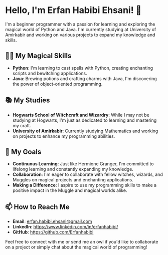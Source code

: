 # Hello, I'm Erfan Habibi Ehsani! 👋

I'm a beginner programmer with a passion for learning and exploring the magical world of Python and Java. I'm currently studying at University of Amirkabir and working on various projects to expand my knowledge and skills.

## 🧙‍♂️ My Magical Skills

- **Python**: I'm learning to cast spells with Python, creating enchanting scripts and bewitching applications.
- **Java**: Brewing potions and crafting charms with Java, I'm discovering the power of object-oriented programming.

## 📚 My Studies

- **Hogwarts School of Witchcraft and Wizardry**: While I may not be studying at Hogwarts, I'm just as dedicated to learning and mastering my craft.
- **University of Amirkabir**: Currently studying Mathematics and working on projects to enhance my programming abilities.

## 🌟 My Goals

- **Continuous Learning**: Just like Hermione Granger, I'm committed to lifelong learning and constantly expanding my knowledge.
- **Collaboration**: I'm eager to collaborate with fellow witches, wizards, and Muggles on magical projects and enchanting applications.
- **Making a Difference**: I aspire to use my programming skills to make a positive impact in the Muggle and magical worlds alike.

## 📫 How to Reach Me

- **Email**: erfan.habibi.ehsani@gmail.com
- **LinkedIn**: https://www.linkedin.com/in/erfanhabibi/
- **GitHub**: https://github.com/Erfanhabibi

Feel free to connect with me or send me an owl if you'd like to collaborate on a project or simply chat about the magical world of programming!


<!--
**Erfanhabibi/Erfanhabibi** is a ✨ _special_ ✨ repository because its `README.md` (this file) appears on your GitHub profile.

Here are some ideas to get you started:

- 🔭 I’m currently working on ...
- 🌱 I’m currently learning ...
- 👯 I’m looking to collaborate on ...
- 🤔 I’m looking for help with ...
- 💬 Ask me about ...
- 📫 How to reach me: ...
- 😄 Pronouns: ...
- ⚡ Fun fact: ...
-->
